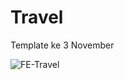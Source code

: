 # Travel
Template ke 3 November

![FE-Travel](https://user-images.githubusercontent.com/57338547/98623718-deedc100-233e-11eb-97d9-204af5e40dd8.jpg)
